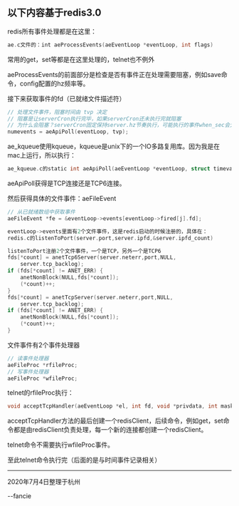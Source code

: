 以下内容基于redis3.0
----------------------------------------------

redis所有事件处理都是在这里：
```c
ae.c文件的：int aeProcessEvents(aeEventLoop *eventLoop, int flags)
```
常用的get，set等都是在这里处理的，telnet也不例外

aeProcessEvents的前面部分是检查是否有事件正在处理需要阻塞，例如save命令，config配置的hz频率等。

接下来获取事件的fd（已就绪文件描述符）
```c
// 处理文件事件，阻塞时间由 tvp 决定
// 阻塞是让serverCron执行完毕，如果serverCron还未执行完就阻塞
// 为什么会阻塞？serverCron固定保持server.hz节奏执行，可能执行的事件when_sec会大于now_sec
numevents = aeApiPoll(eventLoop, tvp);
```

ae_kqueue使用kqueue，kqueue是unix下的一个IO多路复用库。因为我是在mac上运行，所以执行：
```c
ae_kqueue.c的static int aeApiPoll(aeEventLoop *eventLoop, struct timeval *tvp)
```
aeApiPoll获得是TCP连接还是TCP6连接。

然后获得具体的文件事件：aeFileEvent
```c
// 从已就绪数组中获取事件
aeFileEvent *fe = &eventLoop->events[eventLoop->fired[j].fd];

eventLoop->events里面有2个文件事件，这是redis启动的时候注册的，具体在：
redis.c的listenToPort(server.port,server.ipfd,&server.ipfd_count)

listenToPort注册2个文件事件，一个是TCP，另外一个是TCP6
fds[*count] = anetTcp6Server(server.neterr,port,NULL,
    server.tcp_backlog);
if (fds[*count] != ANET_ERR) {
    anetNonBlock(NULL,fds[*count]);
    (*count)++;
}
fds[*count] = anetTcpServer(server.neterr,port,NULL,
    server.tcp_backlog);
if (fds[*count] != ANET_ERR) {
    anetNonBlock(NULL,fds[*count]);
    (*count)++;
}
```
文件事件有2个事件处理器
```c
// 读事件处理器
aeFileProc *rfileProc;
// 写事件处理器
aeFileProc *wfileProc;
```
telnet的rfileProc执行：
```c
void acceptTcpHandler(aeEventLoop *el, int fd, void *privdata, int mask)
```
acceptTcpHandler方法的最后创建一个redisClient，后续命令，例如get，set命令都是由redisClient负责处理，每一个新的连接都创建一个redisClient。

telnet命令不需要执行wfileProc事件。

至此telnet命令执行完（后面的是与时间事件记录相关）

-------------------------------------------------------------
2020年7月4日整理于杭州

--fancie
